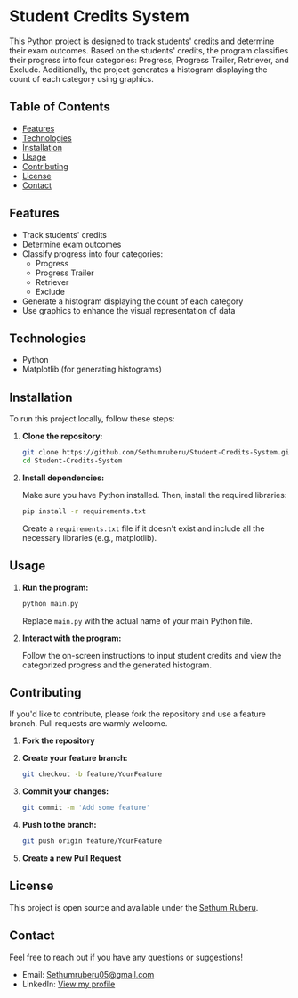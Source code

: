 # Student Credits System

This Python project is designed to track students' credits and determine their exam outcomes. Based on the students' credits, the program classifies their progress into four categories: Progress, Progress Trailer, Retriever, and Exclude. Additionally, the project generates a histogram displaying the count of each category using graphics.

## Table of Contents

- [Features](#features)
- [Technologies](#technologies)
- [Installation](#installation)
- [Usage](#usage)
- [Contributing](#contributing)
- [License](#license)
- [Contact](#contact)

## Features

- Track students' credits
- Determine exam outcomes
- Classify progress into four categories:
  - Progress
  - Progress Trailer
  - Retriever
  - Exclude
- Generate a histogram displaying the count of each category
- Use graphics to enhance the visual representation of data

## Technologies

- Python
- Matplotlib (for generating histograms)

## Installation

To run this project locally, follow these steps:

1. **Clone the repository:**

    ```sh
    git clone https://github.com/Sethumruberu/Student-Credits-System.git
    cd Student-Credits-System
    ```

2. **Install dependencies:**

    Make sure you have Python installed. Then, install the required libraries:

    ```sh
    pip install -r requirements.txt
    ```

    Create a `requirements.txt` file if it doesn't exist and include all the necessary libraries (e.g., matplotlib).

## Usage

1. **Run the program:**

    ```sh
    python main.py
    ```

    Replace `main.py` with the actual name of your main Python file.

2. **Interact with the program:**

    Follow the on-screen instructions to input student credits and view the categorized progress and the generated histogram.

## Contributing

If you'd like to contribute, please fork the repository and use a feature branch. Pull requests are warmly welcome.

1. **Fork the repository**
2. **Create your feature branch:**

    ```sh
    git checkout -b feature/YourFeature
    ```

3. **Commit your changes:**

    ```sh
    git commit -m 'Add some feature'
    ```

4. **Push to the branch:**

    ```sh
    git push origin feature/YourFeature
    ```

5. **Create a new Pull Request**

## License

This project is open source and available under the [Sethum Ruberu](https://www.linkedin.com/in/sethum-ruberu-90a369293/).

## Contact

Feel free to reach out if you have any questions or suggestions!

- Email: Sethumruberu05@gmail.com
- LinkedIn: [View my profile](https://www.linkedin.com/in/sethum-ruberu-90a369293/)

